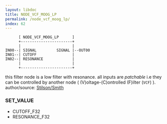 ```yaml
---
layout: libdoc
title: NODE_VCF_MOOG_LP
permalink: /node_vcf_moog_lp/
index: 62
---
```


          [ NODE_VCF_MOOG_LP      ]       
          +-----------------------+       
          |                       |       
    IN00--| SIGNAL         SIGNAL |--OUT00
    IN01--| CUTOFF                |       
    IN02--| RESONANCE             |       
          |                       |       
          +-----------------------+       

this filter node is a low filter with resonance. all inputs are *patchable* i.e they can be controlled by another node ( (V)oltage-(C)ontrolled (F)ilter (`VCF`) ). author/source: [Stilson/Smith](https://www.musicdsp.org/en/latest/Filters/26-moog-vcf-variation-2.html)

### SET_VALUE

- CUTOFF_F32
- RESONANCE_F32


